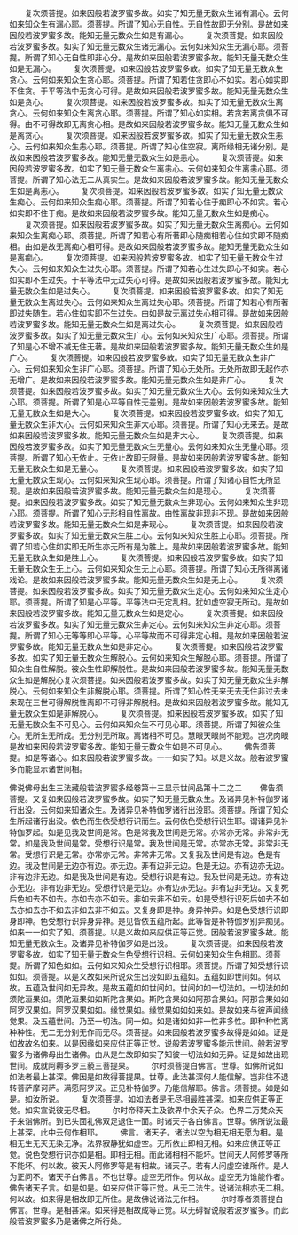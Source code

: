 <!-- { "loadSidebar": true } -->
　　复次须菩提。如来因般若波罗蜜多故。如实了知无量无数众生诸有漏心。云何如来知众生有漏心耶。须菩提。所谓了知心无自性。无自性故即无分别。是故如来因般若波罗蜜多故。能知无量无数众生如是有漏心。
　　复次须菩提。如来因般若波罗蜜多故。如实了知无量无数众生诸无漏心。云何如来知众生无漏心耶。须菩提。所谓了知心无自性即非心分。是故如来因般若波罗蜜多故。能知无量无数众生如是无漏心。
　　复次须菩提。如来因般若波罗蜜多故。如实了知无量无数众生贪心。云何如来知众生贪心耶。须菩提。所谓了知若住贪即心不如实。若心如实即不住贪。于平等法中无贪心可得。是故如来因般若波罗蜜多故。能知无量无数众生如是贪心。
　　复次须菩提。如来因般若波罗蜜多故。如实了知无量无数众生离贪心。云何如来知众生离贪心耶。须菩提。所谓了知心如实相。若贪若离贪俱不可得。由不可得故即无离贪心相。是故如来因般若波罗蜜多故。能知无量无数众生如是离贪心。
　　复次须菩提。如来因般若波罗蜜多故。如实了知无量无数众生恚心。云何如来知众生恚心耶。须菩提。所谓了知心住空寂。离所缘相无诸分别。是故如来因般若波罗蜜多故。能知无量无数众生如是恚心。
　　复次须菩提。如来因般若波罗蜜多故。如实了知无量无数众生离恚心。云何如来知众生离恚心耶。须菩提。所谓了知心法无二从真实生。是故如来因般若波罗蜜多故。能知无量无数众生如是离恚心。
　　复次须菩提。如来因般若波罗蜜多故。如实了知无量无数众生痴心。云何如来知众生痴心耶。须菩提。所谓了知若心住于痴即心不如实。若心如实即不住于痴。是故如来因般若波罗蜜多故。能知无量无数众生如是痴心。
　　复次须菩提。如来因般若波罗蜜多故。如实了知无量无数众生离痴心。云何如来知众生离痴心耶。须菩提。所谓了知若心有所著即心随痴相若心住如实即不随痴相。由如是故无离痴心相可得。是故如来因般若波罗蜜多故。能知无量无数众生如是离痴心。
　　复次须菩提。如来因般若波罗蜜多故。如实了知无量无数众生过失心。云何如来知众生过失心耶。须菩提。所谓了知若心生过失即心不如实。若心如实即不生过失。于平等法中无过失心可得。是故如来因般若波罗蜜多故。能知无量无数众生如是过失心。
　　复次须菩提。如来因般若波罗蜜多故。如实了知无量无数众生离过失心。云何如来知众生离过失心耶。须菩提。所谓了知若心有所著即过失随生。若心住如实即不生过失。由如是故无离过失心相可得。是故如来因般若波罗蜜多故。能知无量无数众生如是离过失心。
　　复次须菩提。如来因般若波罗蜜多故。如实了知无量无数众生广心。云何如来知众生广心耶。须菩提。所谓了知是心不增不减无住无著。是故如来因般若波罗蜜多故。能知无量无数众生如是广心。
　　复次须菩提。如来因般若波罗蜜多故。如实了知无量无数众生非广心。云何如来知众生非广心耶。须菩提。所谓了知心无处所。无处所故即无起作亦无增广。是故如来因般若波罗蜜多故。能知无量无数众生如是非广心。
　　复次须菩提。如来因般若波罗蜜多故。如实了知无量无数众生大心。云何如来知众生大心耶。须菩提。所谓了知是心平等自性无差别。是故如来因般若波罗蜜多故。能知无量无数众生如是大心。
　　复次须菩提。如来因般若波罗蜜多故。如实了知无量无数众生非大心。云何如来知众生非大心耶。须菩提。所谓了知心无来去。是故如来因般若波罗蜜多故。能知无量无数众生如是非大心。
　　复次须菩提。如来因般若波罗蜜多故。如实了知无量无数众生无量心。云何如来知众生无量心耶。须菩提。所谓了知心无依止。无依止故即无限量。是故如来因般若波罗蜜多故。能知无量无数众生如是无量心。
　　复次须菩提。如来因般若波罗蜜多故。如实了知无量无数众生现心。云何如来知众生现心耶。须菩提。所谓了知诸心自性无所显现。是故如来因般若波罗蜜多故。能知无量无数众生如是现心。
　　复次须菩提。如来因般若波罗蜜多故。如实了知无量无数众生非现心。云何如来知众生非现心耶。须菩提。所谓了知心无形相自性离故。由性离故非现非不现。是故如来因般若波罗蜜多故。能知无量无数众生如是非现心。
　　复次须菩提。如来因般若波罗蜜多故。如实了知无量无数众生胜上心。云何如来知众生胜上心耶。须菩提。所谓了知若心住如实即无所生亦无所有是为胜上。是故如来因般若波罗蜜多故。能知无量无数众生如是胜上心。
　　复次须菩提。如来因般若波罗蜜多故。如实了知无量无数众生无上心。云何如来知众生无上心耶。须菩提。所谓了知心无所得离诸戏论。是故如来因般若波罗蜜多故。能知无量无数众生如是无上心。
　　复次须菩提。如来因般若波罗蜜多故。如实了知无量无数众生定心。云何如来知众生定心耶。须菩提。所谓了知是心平等。平等法中无定乱相。犹如虚空寂无所动。是故如来因般若波罗蜜多故。能知无量无数众生如是定心。
　　复次须菩提。如来因般若波罗蜜多故。如实了知无量无数众生非定心。云何如来知众生非定心耶。须菩提。所谓了知心无等等即心平等。心平等故而不可得非定心相。是故如来因般若波罗蜜多故。能知无量无数众生如是非定心。
　　复次须菩提。如来因般若波罗蜜多故。如实了知无量无数众生解脱心。云何如来知众生解脱心耶。须菩提。所谓了知众生自性解脱。彼众生性即解脱性。是故如来因般若波罗蜜多故。能知无量无数众生如是解脱心复次须菩提。如来因般若波罗蜜多故。如实了知无量无数众生非解脱心。云何如来知众生非解脱心耶。须菩提。所谓了知心性无来无去无住非过去未来现在三世可得解脱性离即不可得非解脱相。是故如来因般若波罗蜜多故。能知无量无数众生如是非解脱心。
　　复次须菩提。如来因般若波罗蜜多故。如实了知无量无数众生不可见心。云何如来知众生不可见心耶。须菩提。所谓了知彼众生心。无所生无所成。无分别无所取。离诸相不可见。慧眼天眼尚不能观。岂况肉眼是故如来因般若波罗蜜多故。能知无量无数众生如是不可见心。
　　佛告须菩提。如是等诸心。如来因般若波罗蜜多故。一一如实了知。以是义故。般若波罗蜜多而能显示诸世间相。





佛说佛母出生三法藏般若波罗蜜多经卷第十三显示世间品第十二之二
　　佛告须菩提。又复如来因般若波罗蜜多故。如实了知无量无数众生。及诸异见补特伽罗诸行出没。云何如来知诸众生。及诸异见补特伽罗诸行出没耶。须菩提。所谓了知众生所起诸行出没。依色而生依受想行识而生。云何依色受想行识生耶。谓诸异见补特伽罗起。如是见我及世间是常。色是常我及世间是无常。亦常亦无常。非常非无常。如是我及世间是常。受想行识是常。我及世间是无常。亦常亦无常。非常非无常。受想行识是无常。亦常亦无常。非常非无常。又复我及世间是有边。色是有边。我及世间是无边亦有边。亦无边。非有边非无边。色是无边。亦有边亦无边。非有边非无边。如是我及世间是有边。受想行识是有边。我及世间是无边。亦有边亦无边。非有边非无边。受想行识是无边。亦有边亦无边。非有边非无边。又复死后色如去不如去。亦如去亦不如去。非如去非不如去。如是受想行识死后如去不如去亦如去亦不如去非如去非不如去。又复身即是神。身异神异。如是色受想行识即身即神。色受想行识异身异神。是见皆依五蕴所起。此等皆是补特伽罗别异痴见。如来一一如实了知。须菩提。以是义故如来应供正等正觉。因般若波罗蜜多故。能知无量无数众生。及诸异见补特伽罗如是出没。
　　复次须菩提。如来因般若波罗蜜多故。如实了知无量无数众生色受想行识相。云何如来知众生色相耶。须菩提。所谓了知色如如。云何如来知众生受想行识相耶。须菩提。所谓了知受想行识如如。须菩提。以是义故如来所说众生出没如即五蕴如。五蕴如即世间如。何以故。五蕴及世间如无异故。是故五蕴如如世间如。世间如如一切法如。一切法如如须陀洹果如。须陀洹果如如斯陀含果如。斯陀含果如如阿那含果如。阿那含果如如阿罗汉果如。阿罗汉果如如。缘觉果如。缘觉果如如如来如。是故如来与彼声闻缘觉果。及五蕴世间。乃至一切法。同一如。如是诸如如非一性非多性。即种种性离种种性。无二无分别无作而无尽。须菩提。如来因般若波罗蜜多故得是如如。证是如故故名如来。以是因缘如来应供正等正觉。说般若波罗蜜多能示世间。般若波罗蜜多为诸佛母出生诸佛。由从是生故即如实了知彼一切法如如无异。证是如故出现世间。成就阿耨多罗三藐三菩提果。
　　尔时须菩提白佛言。世尊。如佛所说如如法者最上甚深。佛因是如故得菩提果。世尊。此法甚深何人能信解。岂非住不退转菩萨摩诃萨。满愿阿罗汉。正见补特伽罗。乃能信解耶。佛言。须菩提。如是如是。如汝所说。
　　复次须菩提。如如法者是无尽相最胜甚深。如来应供正等正觉。如实宣说彼无尽相。
　　尔时帝释天主及欲界中余天子众。色界二万梵众天子来诣佛所。到已头面礼佛双足退住一面。时诸天子各白佛言。世尊。佛所说法最上甚深。此中云何作相耶。
　　佛言。诸天子。诸法以空为相无相无愿为相。是相无生无灭无染无净。法界寂静犹如虚空。无所依止即相无相。如来应供正等正觉。说色受想行识亦如是相。即相无相。而此诸相相不能坏。世间天人阿修罗等所不能坏。何以故。彼天人阿修罗等是有相故。诸天子。若有人问虚空谁所作。是人为正问不。诸天子白佛言。不也世尊。虚空无所作。何以故。虚空无为谁能作者。佛告诸天子言。如是如是。如来应供正等正觉。从无二法生。说诸法相亦无二相。何以故。如来得是相故即无所住。是故佛说诸法无作相。
　　尔时尊者须菩提白佛言。世尊。是相甚深。如来得是相故成等正觉。以无碍智说般若波罗蜜多。而此般若波罗蜜多乃是诸佛之所行处。
